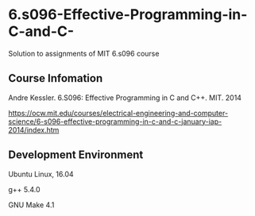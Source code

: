 # 6.s096-Effective-Programming-in-C-and-C-
Solution to assignments of MIT 6.s096 course

## Course Infomation
Andre Kessler. 6.S096: Effective Programming in C and C++. MIT. 2014

https://ocw.mit.edu/courses/electrical-engineering-and-computer-science/6-s096-effective-programming-in-c-and-c-january-iap-2014/index.htm

## Development Environment
Ubuntu Linux, 16.04

g++ 5.4.0

GNU Make 4.1
